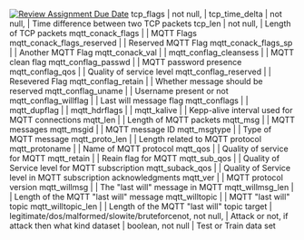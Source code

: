 [![Review Assignment Due Date](https://classroom.github.com/assets/deadline-readme-button-24ddc0f5d75046c5622901739e7c5dd533143b0c8e959d652212380cedb1ea36.svg)](https://classroom.github.com/a/yDpbj8_M)
tcp_flags                  | not null, |
tcp_time_delta             | not null, | Time difference between two TCP packets
tcp_len                    | not null, | Length of TCP packets
mqtt_conack_flags          | | MQTT Flags
mqtt_conack_flags_reserved | | Reserved MQTT Flag
mqtt_conack_flags_sp       | | Another MQTT Flag
mqtt_conack_val            | | 
mqtt_conflag_cleansess     | | MQTT clean flag
mqtt_conflag_passwd        | | MQTT password presence
mqtt_conflag_qos           | | Quality of service level
mqtt_conflag_reserved      | | Resevered Flag
mqtt_conflag_retain        | | Whether message should be reserved 
mqtt_conflag_uname         | | Username present or not
mqtt_conflag_willflag      | | Last will message flag
mqtt_conflags              | | 
mqtt_dupflag               | | 
mqtt_hdrflags              | | 
mqtt_kalive                | | Kepp-alive interval used for MQTT connections
mqtt_len                   | | Length of MQTT packets
mqtt_msg                   | | MQTT messages
mqtt_msgid                 | | MQTT message ID 
mqtt_msgtype               | | Type of MQTT message 
mqtt_proto_len             | | Length related to MQTT protocol
mqtt_protoname             | | Name of MQTT protocol
mqtt_qos                   | | Quality of service for MQTT
mqtt_retain                | | Reain flag for MQTT
mqtt_sub_qos               | | Quality of Service level for MQTT subscription
mqtt_suback_qos            | | Quality of Service level in MQTT subscription acknowledgments
mqtt_ver                   | | MQTT protocol version
mqtt_willmsg               | | The "last will" message in MQTT
mqtt_willmsg_len           | | Length of the MQTT "last will" message
mqtt_willtopic             | | MQTT "last will" topic
mqtt_willtopic_len         | | Length of the MQTT "last will" topic
target                     | legitimate/dos/malformed/slowite/bruteforcenot, not null, | Attack or not, if attack then what kind
dataset                    | boolean, not null | Test or Train data set